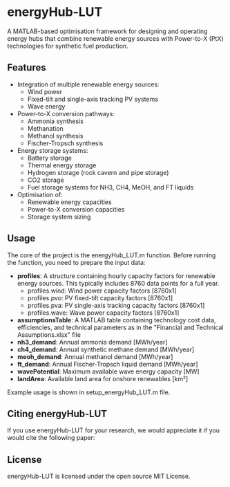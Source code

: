 # energyHub-LUT

A MATLAB-based optimisation framework for designing and operating energy hubs that combine renewable energy sources with Power-to-X (PtX) technologies for synthetic fuel production.

## Features

- Integration of multiple renewable energy sources:
  - Wind power
  - Fixed-tilt and single-axis tracking PV systems
  - Wave energy
- Power-to-X conversion pathways:
  - Ammonia synthesis
  - Methanation
  - Methanol synthesis
  - Fischer-Tropsch synthesis
- Energy storage systems:
  - Battery storage
  - Thermal energy storage
  - Hydrogen storage (rock cavern and pipe storage)
  - CO2 storage
  - Fuel storage systems for NH3, CH4, MeOH, and FT liquids
- Optimisation of:
  - Renewable energy capacities
  - Power-to-X conversion capacities
  - Storage system sizing

## Usage
The core of the project is the energyHub_LUT.m function. Before running the function, you need to prepare the input data:
- **profiles**: A structure containing hourly capacity factors for renewable energy sources. This typically includes 8760 data points for a full year.
  - profiles.wind: Wind power capacity factors [8760x1]
  - profiles.pvo: PV fixed-tilt capacity factors [8760x1]
  - profiles.pva: PV single-axis tracking capacity factors [8760x1]
  - profiles.wave: Wave power capacity factors [8760x1]
- **assumptionsTable**: A MATLAB table containing technology cost data, efficiencies, and technical parameters as in the "Financial and Technical Assumptions.xlsx" file
- **nh3_demand**: Annual ammonia demand [MWh/year]
- **ch4_demand**: Annual synthetic methane demand [MWh/year]
- **meoh_demand**: Annual methanol demand [MWh/year]
- **ft_demand**: Annual Fischer-Tropsch liquid demand [MWh/year]
- **wavePotential**: Maximum available wave energy capacity [MW]
- **landArea**: Available land area for onshore renewables [km²]

Example usage is shown in setup_energyHub_LUT.m file.

## Citing energyHub-LUT
If you use energyHub-LUT for your research, we would appreciate it if you would cite the following paper:


## License
energyHub-LUT is licensed under the open source MIT License.

